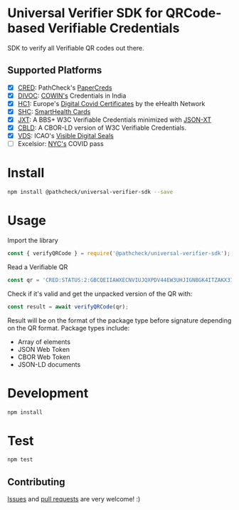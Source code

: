 # Universal Verifier SDK for QRCode-based Verifiable Credentials
SDK to verify all Verifiable QR codes out there. 

## Supported Platforms

- [x] [CRED](https://github.com/Path-Check/cred-sdk.js): PathCheck's [PaperCreds](https://github.com/Path-Check/paper-cred)
- [x] [DIVOC](https://github.com/Path-Check/divoc-sdk.js): [COWIN's](https://www.cowin.gov.in/) Credentials in India
- [x] [HC1](https://github.com/Path-Check/dcc-sdk.js): Europe's [Digital Covid Certificates](https://ec.europa.eu/info/live-work-travel-eu/coronavirus-response/safe-covid-19-vaccines-europeans/eu-digital-covid-certificate_en) by the eHealth Network
- [x] [SHC](https://github.com/Path-Check/shc-sdk.js): [SmartHealth Cards](https://smarthealth.cards/)
- [x] [JXT](https://github.com/Path-Check/bbs-jxt-sdk.js): A BBS+ W3C Verifiable Credentials minimized with [JSON-XT](https://jsonxt.io/)
- [x] [CBLD](https://github.com/Path-Check/bbs-cbor-sdk.js): A CBOR-LD version of W3C Verifiable Credentials. 
- [x] [VDS](https://github.com/Path-Check/vds-sdk.js): ICAO's [Visible Digital Seals](https://www.icao.int/Security/FAL/TRIP/Documents/TR%20-%20Visible%20Digital%20Seals%20for%20Non-Electronic%20Documents%20V1.31.pdf)
- [ ] Excelsior: [NYC's](https://covid19vaccine.health.ny.gov/excelsior-pass) COVID pass

# Install

```sh
npm install @pathcheck/universal-verifier-sdk --save
```

# Usage

Import the library

```js
const { verifyQRCode } = require('@pathcheck/universal-verifier-sdk');
```

Read a Verifiable QR

```js
const qr = 'CRED:STATUS:2:GBCQEIIAWXECNVIUJQXPDV44EW3UHJIGNBGK4ITZAKX37MJNXG6IQZDXS7ZAEIB3ROQ2EWIRYH66FGPJOWBWP3MK6YTYVGJE332CXM6V2YQOBLHECU:1A9.PCF.PW:1//JD82'
```

Check if it's valid and get the unpacked version of the QR with: 

```js
const result = await verifyQRCode(qr);
```

Result will be on the format of the package type before signature depending on the QR format. Package types include: 
- Array of elements
- JSON Web Token
- CBOR Web Token
- JSON-LD documents

# Development

```sh
npm install
``` 

# Test

```sh
npm test
```

## Contributing

[Issues](https://github.com/Path-Check/universal-verifier-sdk/issues) and [pull requests](https://github.com/Path-Check/universal-verifier-sdk/pulls) are very welcome! :)
